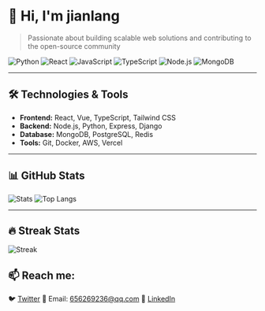 # 👋 Hi, I'm jianlang

> Passionate about building scalable web solutions and contributing to the open-source community

![Python](https://img.shields.io/badge/Python-3776AB?style=for-the-badge&logo=python&logoColor=white)
![React](https://img.shields.io/badge/React-20232A?style=for-the-badge&logo=react&logoColor=61DAFB)
![JavaScript](https://img.shields.io/badge/JavaScript-F7DF1E?style=for-the-badge&logo=javascript&logoColor=black)
![TypeScript](https://img.shields.io/badge/TypeScript-007ACC?style=for-the-badge&logo=typescript&logoColor=white)
![Node.js](https://img.shields.io/badge/Node.js-339933?style=for-the-badge&logo=nodedotjs&logoColor=white)
![MongoDB](https://img.shields.io/badge/MongoDB-47A248?style=for-the-badge&logo=mongodb&logoColor=white)

---

## 🛠️ Technologies & Tools

- **Frontend:** React, Vue, TypeScript, Tailwind CSS
- **Backend:** Node.js, Python, Express, Django
- **Database:** MongoDB, PostgreSQL, Redis
- **Tools:** Git, Docker, AWS, Vercel

---

## 📊 GitHub Stats

![Stats](https://github-readme-stats.vercel.app/api?username=jianlang829&show_icons=true&theme=radical&hide_border=true&bg_color=0D1117)
![Top Langs](https://github-readme-stats.vercel.app/api/top-langs/?username=jianlang829&layout=compact&theme=radical&hide_border=true&bg_color=0D1117)

---

## 🔥 Streak Stats

![Streak](https://streak-stats.demolab.com?user=jianlang829&theme=radical&hide_border=true)

## 📫 Reach me:

🐦 [Twitter](https://twitter.com/)
📧 Email: 656269236@qq.com
💼 [LinkedIn](https://linkedin.com/)
